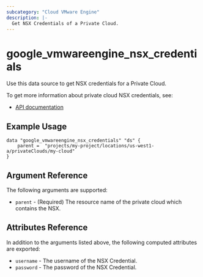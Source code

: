 ```yaml
---
subcategory: "Cloud VMware Engine"
description: |-
  Get NSX Credentials of a Private Cloud.
---
```


# google_vmwareengine_nsx_credentials

Use this data source to get NSX credentials for a Private Cloud.

To get more information about private cloud NSX credentials, see:
* [API documentation](https://cloud.google.com/vmware-engine/docs/reference/rest/v1/projects.locations.privateClouds/showNsxCredentials)

## Example Usage

```hcl
data "google_vmwareengine_nsx_credentials" "ds" {
	parent =  "projects/my-project/locations/us-west1-a/privateClouds/my-cloud"
}
```

## Argument Reference

The following arguments are supported:

* `parent` - (Required) The resource name of the private cloud which contains the NSX.

## Attributes Reference

In addition to the arguments listed above, the following computed attributes are exported:

* `username` - The username of the NSX Credential.
* `password` - The password of the NSX Credential.